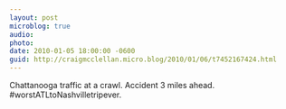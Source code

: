```yaml
---
layout: post
microblog: true
audio: 
photo: 
date: 2010-01-05 18:00:00 -0600
guid: http://craigmcclellan.micro.blog/2010/01/06/t7452167424.html
---
```

Chattanooga traffic at a crawl. Accident 3 miles ahead. #worstATLtoNashvilletripever.
